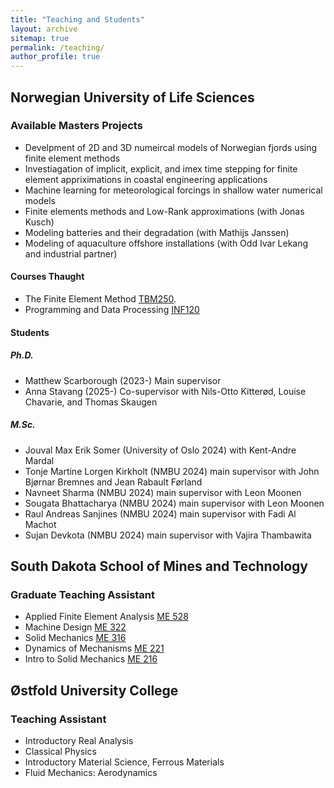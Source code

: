 ```yaml
---
title: "Teaching and Students"
layout: archive
sitemap: true
permalink: /teaching/
author_profile: true
---
```


## Norwegian University of Life Sciences

### Available Masters Projects

- Develpment of 2D and 3D numeircal models of Norwegian fjords using finite element methods
- Investiagation of implicit, explicit, and imex time stepping for finite element appriximations in coastal engineering applications
- Machine learning for meteorological forcings in shallow water numerical models
- Finite elements methods and Low-Rank approximations (with Jonas Kusch)
- Modeling batteries and their degradation (with Mathijs Janssen)
- Modeling of aquaculture offshore installations (with Odd Ivar Lekang and industrial partner)



#### Courses Thaught
- The Finite Element Method [TBM250](https://www.nmbu.no/emne/tbm250). 
- Programming and Data Processing [INF120](https://www.nmbu.no/emne/INF120)

#### Students 

##### Ph.D.
- Matthew Scarborough (2023-) Main supervisor 
- Anna Stavang (2025-) Co-supervisor with Nils-Otto Kitterød, Louise Chavarie, and Thomas Skaugen 


##### M.Sc.
- Jouval Max Erik Somer (University of Oslo 2024) with Kent-Andre Mardal
- Tonje Martine Lorgen Kirkholt (NMBU 2024) main supervisor with John Bjørnar Bremnes and Jean Rabault Førland
- Navneet Sharma (NMBU 2024) main supervisor with Leon Moonen
- Sougata Bhattacharya (NMBU 2024) main supervisor with Leon Moonen
- Raul Andreas Sanjines (NMBU 2024) main supervisor with Fadi Al Machot
- Sujan Devkota (NMBU 2024) main supervisor with Vajira Thambawita



## South Dakota School of Mines and Technology

### Graduate Teaching Assistant

- Applied Finite Element Analysis [ME 528](https://ecatalog.sdsmt.edu/preview_course_nopop.php?catoid=13&coid=16230)
- Machine Design [ME 322](https://ecatalog.sdsmt.edu/preview_course_nopop.php?catoid=8&coid=9956)
- Solid Mechanics [ME 316](https://ecatalog.sdsmt.edu/preview_course_nopop.php?catoid=14&coid=18304)
- Dynamics of Mechanisms [ME 221](https://ecatalog.sdsmt.edu/preview_course_nopop.php?catoid=8&coid=9950)
- Intro to Solid Mechanics [ME 216](https://ecatalog.sdsmt.edu/preview_course_nopop.php?catoid=14&coid=18298)


## Østfold University College

### Teaching Assistant

- Introductory Real Analysis
- Classical Physics
- Introductory Material Science, Ferrous Materials
- Fluid Mechanics: Aerodynamics
